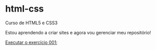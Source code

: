 # html-css
 Curso de HTML5 e CSS3

Estou aprendendo a criar sites e agora vou gerenciar meu repositório!

<a href="https://caiorodias.github.io/html-css/exercicios/ex001/index.html">Executar o exercício 001</a>;

